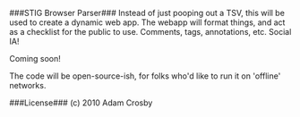 ###STIG Browser Parser###
Instead of just pooping out a TSV, this will be used to create a dynamic web app.
The webapp will format things, and act as a checklist for the public to use.
Comments, tags, annotations, etc.  Social IA!

Coming soon!

The code will be open-source-ish, for folks who'd like to run it on 'offline' networks.

###License###
(c) 2010 Adam Crosby
